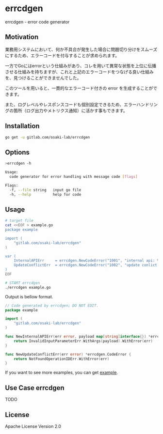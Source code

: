 # errcdgen

errcdgen - error code generator

## Motivation

業務用システムにおいて、何か不具合が発生した場合に問題切り分けをスムーズにするため、エラーコードを付与することが求められます。

一方でGoにはerrorという仕組みがあり、コレを用いて異常な状態を上位に伝播させる仕組みを持ちますが、これと上記のエラーコードをつなげる良い仕組みを、見つけることができませんでした。

このツールを用いると、一貫的なエラーコード付きの error を生成することができます。

また、ログレベルやレスポンスコードも個別設定できるため、エラーハンドリングの箇所（ログ出力やメトリクス通知）に活かす事もできます。

## Installation

```sh
go get -u gitlab.com/osaki-lab/errcdgen
```

## Options

```sh
>errcdgen -h

Usage:
  code generator for error handling with message code [flags]

Flags:
  -f, --file string   input go file
  -h, --help          help for code
```

## Usage

```sh
# target file
cat <<EOF > example.go
package example

import (
	"gitlab.com/osaki-lab/errcdgen"
)

var (
	InternalAPIErr     = errcdgen.NewCodeError("1001", "internal api: %v")
	UpdateConflictErr  = errcdgen.NewCodeError("1002", "update conlict (key=%s): %v")
)
EOF

# START errcdgen
./errcdgen example.go
```

Output is bellow format.

```go example_gen.go
// Code generated by errcdgen; DO NOT EDIT.
package example

import (
	"gitlab.com/osaki-lab/errcdgen"
)

func NewInternalAPIErr(err error, payload map[string]interface{}) *errcdgen.CodeError {
	return InvalidInputParameterErr.WithArgs(payload).WithError(err)
}

func NewUpdateConflictErr(err error) *errcdgen.CodeError {
	return NotFoundOperationIDErr.WithError(err)
}
```

If you want to see more examples, you can get [example](./example).


## Use Case errcdgen 

TODO

## License

Apache License Version 2.0